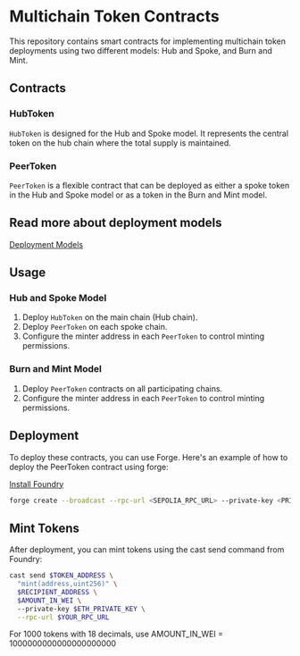 # Multichain Token Contracts

This repository contains smart contracts for implementing multichain token deployments using two different models: Hub and Spoke, and Burn and Mint.

## Contracts

### HubToken

`HubToken` is designed for the Hub and Spoke model. It represents the central token on the hub chain where the total supply is maintained.

### PeerToken

`PeerToken` is a flexible contract that can be deployed as either a spoke token in the Hub and Spoke model or as a token in the Burn and Mint model.

## Read more about deployment models

[Deployment Models](https://docs.wormhole.com/wormhole/native-token-transfers/overview/deployment-models) 

## Usage

### Hub and Spoke Model

1. Deploy `HubToken` on the main chain (Hub chain).
2. Deploy `PeerToken` on each spoke chain.
3. Configure the minter address in each `PeerToken` to control minting permissions.

### Burn and Mint Model

1. Deploy `PeerToken` contracts on all participating chains.
2. Configure the minter address in each `PeerToken` to control minting permissions.

## Deployment

To deploy these contracts, you can use Forge. Here's an example of how to deploy the PeerToken contract using forge:

[Install Foundry](https://book.getfoundry.sh/getting-started/installation)

```bash
forge create --broadcast --rpc-url <SEPOLIA_RPC_URL> --private-key <PRIVATE_KEY> src/PeerToken.sol:PeerToken --constructor-args "TestBurnToken" "TBT" <MINTER_ADDRESS> <OWNER_ADDRESS>
```

## Mint Tokens
After deployment, you can mint tokens using the cast send command from Foundry:

```bash
cast send $TOKEN_ADDRESS \
  "mint(address,uint256)" \
  $RECIPIENT_ADDRESS \
  $AMOUNT_IN_WEI \  
  --private-key $ETH_PRIVATE_KEY \
  --rpc-url $YOUR_RPC_URL
```

For 1000 tokens with 18 decimals, use AMOUNT_IN_WEI = 1000000000000000000000
